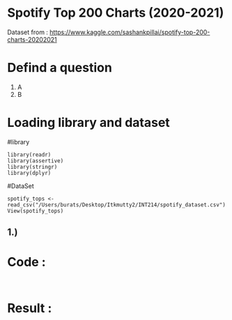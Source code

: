# Spotify Top 200 Charts (2020-2021)

Dataset from : https://www.kaggle.com/sashankpillai/spotify-top-200-charts-20202021

# Defind a question
1. A
2. B

# Loading library and dataset

#library
```{R}
library(readr)
library(assertive)
library(stringr)
library(dplyr)
```
#DataSet
```{R}
spotify_tops <- read_csv("/Users/burats/Desktop/Itkmutty2/INT214/spotify_dataset.csv")
View(spotify_tops)
```

## 1.) 
# Code : 
```{R}
  
```
# Result :
```{R}

```
